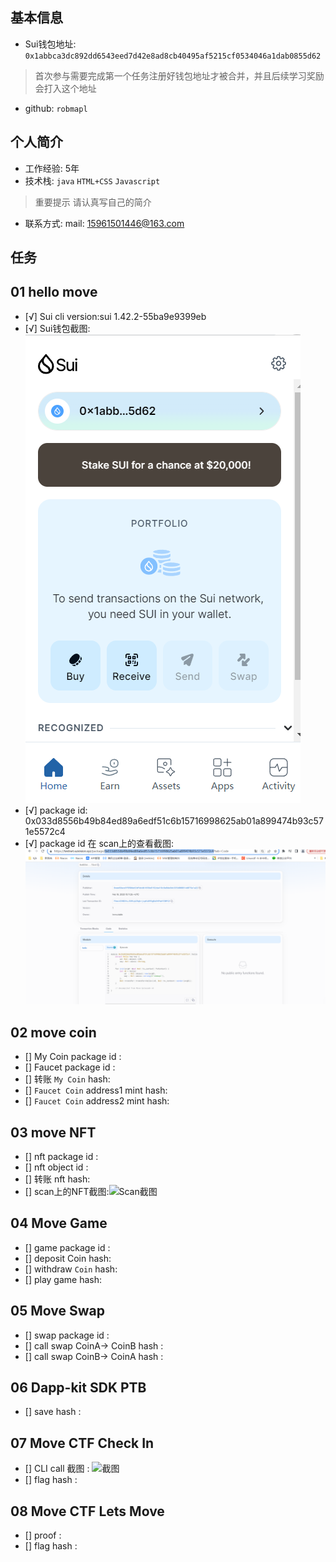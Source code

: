 ## 基本信息
- Sui钱包地址: `0x1abbca3dc892dd6543eed7d42e8ad8cb40495af5215cf0534046a1dab0855d62`
> 首次参与需要完成第一个任务注册好钱包地址才被合并，并且后续学习奖励会打入这个地址
- github: `robmapl`

## 个人简介
- 工作经验: 5年
- 技术栈: `java` `HTML+CSS` `Javascript`
> 重要提示 请认真写自己的简介
- 联系方式: mail: 15961501446@163.com

## 任务

##   01 hello move  
- [√] Sui cli version:sui 1.42.2-55ba9e9399eb
- [√] Sui钱包截图: ![Sui钱包截图](./images/robmapl.png)
- [√] package id: 0x033d8556b49b84ed89a6edf51c6b15716998625ab01a899474b93c571e5572c4
- [√] package id 在 scan上的查看截图:![Scan截图](./images/robmapl_task1_code.png)

##   02 move coin
- [] My Coin package id : 
- [] Faucet package id : 
- [] 转账 `My Coin` hash:
- [] `Faucet Coin` address1 mint hash:
- [] `Faucet Coin` address2 mint hash:

##   03 move NFT
- [] nft package id :
- [] nft object id : 
- [] 转账 nft  hash:
- [] scan上的NFT截图:![Scan截图](./images/你的图片地址)

##   04 Move Game
- [] game package id :
- [] deposit Coin hash:
- [] withdraw `Coin` hash:
- [] play game hash:

##   05 Move Swap
- [] swap package id :
- [] call swap CoinA-> CoinB  hash :
- [] call swap CoinB-> CoinA  hash :

##   06 Dapp-kit SDK PTB
- [] save hash :

##   07 Move CTF Check In
- [] CLI call 截图 : ![截图](./images/你的图片地址)
- [] flag hash :

##   08 Move CTF Lets Move
- [] proof : 
- [] flag hash :

